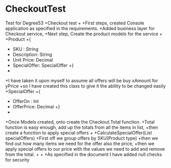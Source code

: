 # CheckoutTest
Test for Degree53
+Checkout test
+
+First steps, created Console application as specified in the requirements.
+Added business layer for Checkout service,
+Next step, Create the product models for the service
+
+Product
+{
+	SKU : String
+	Description: String 
+	Unit Price: Decimal
+	SpecialOffer: SpecialOffer
+}
+
+I have taken it upon myself to assume all offers will be buy xAmount for yPrice 
+so I have created this class to give it the ability to be changed easily
+SpecialOffer
+{
+	OfferOn : Int
+	OfferPrice: Decimal
+}
+
+Once Models created, onto create the Checkout.Total function.
+Total function is easy enough, add up the totals from all the items in list,
+then create a function to apply special offers
+
+CalculateSpecialOffer(List<Product> specialOffers)
+First off we group offers by SKU(Product type)
+then we find out how many items we need for the offer also the price,
+then we apply special offers to our price with the values we need to add and remove from the total.
+
+
+As specified in the document I have added null checks for security
